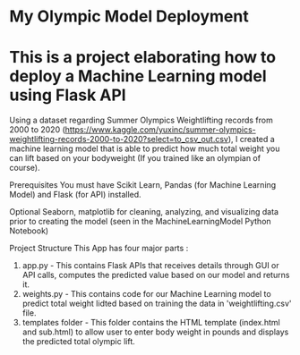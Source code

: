 # My Olympic Model Deployment

# This is a project elaborating how to deploy a Machine Learning model using Flask API
Using a dataset regarding Summer Olympics Weightlifting records from 2000 to 2020 (https://www.kaggle.com/yuxinc/summer-olympics-weightlifting-records-2000-to-2020?select=to_csv_out.csv), I created a machine learning model that is able to predict how much total weight you can lift based on your bodyweight (If you trained like an olympian of course).

Prerequisites
You must have Scikit Learn, Pandas (for Machine Learning Model) and Flask (for API) installed.

Optional
Seaborn, matplotlib for cleaning, analyzing, and visualizing data prior to creating the model (seen in the MachineLearningModel Python Notebook)


Project Structure
This App has four major parts :
1. app.py - This contains Flask APIs that receives details through GUI or API calls, computes the predicted value based on our model and returns it.
2. weights.py - This contains code for our Machine Learning model to predict total weight lidted based on training the data in 'weightlifting.csv' file.
3. templates folder - This folder contains the HTML template (index.html and sub.html) to allow user to enter body weight in pounds  and displays the predicted total olympic lift.


